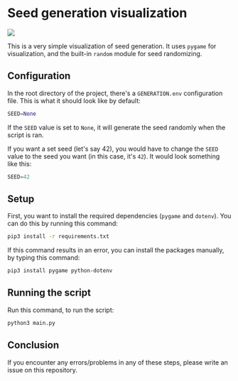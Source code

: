 
# Seed generation visualization
<a href="https://www.gnu.org/licenses/gpl-3.0.html"><img src="https://www.gnu.org/graphics/gplv3-or-later-sm.png"></img></a>

This is a very simple visualization of seed generation. It uses `pygame` for visualization, and the built-in `random` module for seed randomizing.

## Configuration
In the root directory of the project, there's a `GENERATION.env` configuration file. This is what it should look like by default:
```python
SEED=None
```
If the `SEED` value is set to `None`, it will generate the seed randomly when the script is ran.

If you want a set seed (let's say 42), you would have to change the `SEED` value to the seed you want (in this case, it's `42`). It would look something like this:
```python
SEED=42
```

## Setup
First, you want to install the required dependencies (`pygame` and `dotenv`). You can do this by running this command:
```zsh
pip3 install -r requirements.txt
```
If this command results in an error, you can install the packages manually, by typing this command:
```zsh
pip3 install pygame python-dotenv
```

## Running the script
Run this command, to run the script:
```zsh
python3 main.py
```

## Conclusion
If you encounter any errors/problems in any of these steps, please write an issue on this repository.